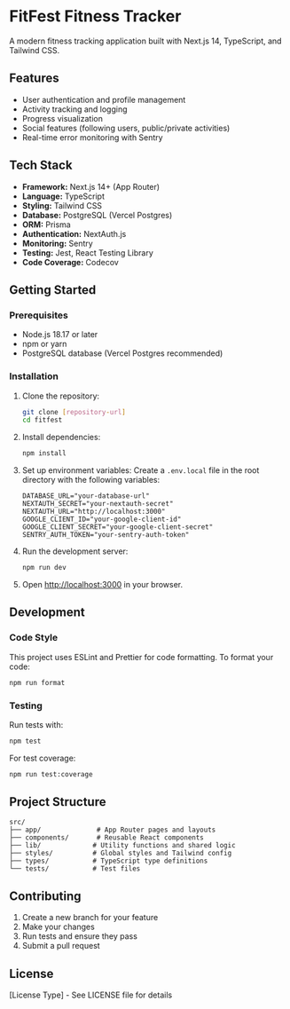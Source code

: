 # FitFest Fitness Tracker

A modern fitness tracking application built with Next.js 14, TypeScript, and Tailwind CSS.

## Features

- User authentication and profile management
- Activity tracking and logging
- Progress visualization
- Social features (following users, public/private activities)
- Real-time error monitoring with Sentry

## Tech Stack

- **Framework:** Next.js 14+ (App Router)
- **Language:** TypeScript
- **Styling:** Tailwind CSS
- **Database:** PostgreSQL (Vercel Postgres)
- **ORM:** Prisma
- **Authentication:** NextAuth.js
- **Monitoring:** Sentry
- **Testing:** Jest, React Testing Library
- **Code Coverage:** Codecov

## Getting Started

### Prerequisites

- Node.js 18.17 or later
- npm or yarn
- PostgreSQL database (Vercel Postgres recommended)

### Installation

1. Clone the repository:
   ```bash
   git clone [repository-url]
   cd fitfest
   ```

2. Install dependencies:
   ```bash
   npm install
   ```

3. Set up environment variables:
   Create a `.env.local` file in the root directory with the following variables:
   ```
   DATABASE_URL="your-database-url"
   NEXTAUTH_SECRET="your-nextauth-secret"
   NEXTAUTH_URL="http://localhost:3000"
   GOOGLE_CLIENT_ID="your-google-client-id"
   GOOGLE_CLIENT_SECRET="your-google-client-secret"
   SENTRY_AUTH_TOKEN="your-sentry-auth-token"
   ```

4. Run the development server:
   ```bash
   npm run dev
   ```

5. Open [http://localhost:3000](http://localhost:3000) in your browser.

## Development

### Code Style

This project uses ESLint and Prettier for code formatting. To format your code:

```bash
npm run format
```

### Testing

Run tests with:

```bash
npm test
```

For test coverage:

```bash
npm run test:coverage
```

## Project Structure

```
src/
├── app/              # App Router pages and layouts
├── components/       # Reusable React components
├── lib/             # Utility functions and shared logic
├── styles/          # Global styles and Tailwind config
├── types/           # TypeScript type definitions
└── tests/           # Test files
```

## Contributing

1. Create a new branch for your feature
2. Make your changes
3. Run tests and ensure they pass
4. Submit a pull request

## License

[License Type] - See LICENSE file for details
